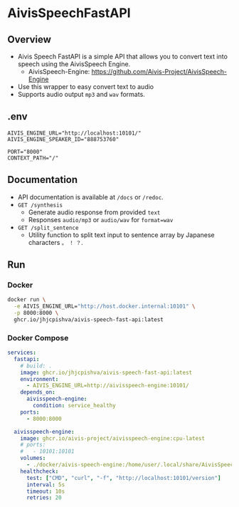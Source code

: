 # AivisSpeechFastAPI

## Overview

- Aivis Speech FastAPI is a simple API that allows you to convert text into speech using the AivisSpeech Engine.
  - AivisSpeech-Engine: https://github.com/Aivis-Project/AivisSpeech-Engine
- Use this wrapper to easy convert text to audio
- Supports audio output `mp3` and `wav` formats.

## .env

```.env
AIVIS_ENGINE_URL="http://localhost:10101/"
AIVIS_ENGINE_SPEAKER_ID="888753760"

PORT="8000"
CONTEXT_PATH="/"
```

## Documentation

- API documentation is available at `/docs` or `/redoc`.
- `GET /synthesis`
  - Generate audio response from provided `text`
  - Responses `audio/mp3` or `audio/wav` for `format=wav`
- `GET /split_sentence`
  - Utility function to split text input to sentence array by Japanese characters `。` `！` `？`.

## Run

### Docker

```sh
docker run \
  -e AIVIS_ENGINE_URL="http://host.docker.internal:10101" \
  -p 8000:8000 \
  ghcr.io/jhjcpishva/aivis-speech-fast-api:latest
```

### Docker Compose

```yaml
services:
  fastapi:
    # build: .
    image: ghcr.io/jhjcpishva/aivis-speech-fast-api:latest
    environment:
      - AIVIS_ENGINE_URL=http://aivisspeech-engine:10101/
    depends_on:
      aivisspeech-engine:
        condition: service_healthy
    ports:
      - 8000:8000

  aivisspeech-engine:
    image: ghcr.io/aivis-project/aivisspeech-engine:cpu-latest
    # ports:
    #   - 10101:10101
    volumes:
      - ./docker/aivis-speech-engine:/home/user/.local/share/AivisSpeech-Engine-Dev
    healthcheck:
      test: ["CMD", "curl", "-f", "http://localhost:10101/version"]
      interval: 5s
      timeout: 10s
      retries: 20

```
